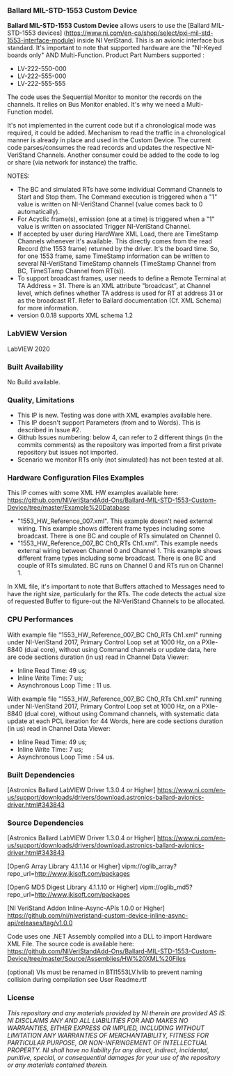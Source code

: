 ### Ballard MIL-STD-1553 Custom Device ###

**Ballard MIL-STD-1553 Custom Device** allows users to use the [Ballard MIL-STD-1553 devices]
(https://www.ni.com/en-ca/shop/select/pxi-mil-std-1553-interface-module) inside NI VeriStand. This is an avionic interface bus 
standard. It's important to note that supported hardware are the "NI-Keyed boards only" AND Multi-Function. 
Product Part Numbers supported :
-  LV-222-550-000
-  LV-222-555-000
-  LV-222-555-555

The code uses the Sequential Monitor to monitor the records on the channels. It relies on Bus Monitor enabled. It's why we need a Multi-Function model. 

It's not implemented in the current code but if a chronological mode was required, it could be added. Mechanism to read the traffic in a chronological manner is already in place and used in the Custom Device. The current code parses/consumes the read records and updates the respective NI-VeriStand Channels. Another consumer could be added to the code to log or share (via network for instance) the traffic.

NOTES:
- The BC and simulated RTs have some individual Command Channels to Start and Stop them. The Command execution is triggered when a "1" value is written on NI-VeriStand Channel (value comes back to 0 automatically).
- For Acyclic frame(s), emission (one at a time) is triggered when a "1" value is written on associated Trigger NI-VeriStand Channel.
- If accepted by user during HardWare XML Load, there are TimeStamp Channels whenever it's available. This directly comes from the read Record (the 1553 frame) returned by the driver. It's the board time. So, for one 1553 frame, same TimeStamp information can be written to several NI-VeriStand TimeStamp channels (TimeStamp Channel from BC, TimeSTamp Channel from RT(s)).
- To support broadcast frames, user needs to define a Remote Terminal at TA Address = 31. There is an XML attribute "broadcast", at Channel level, which defines whether TA address is used for RT at address 31 or as the broadcast RT. Refer to Ballard documentation (Cf. XML Schema) for more information.
- version 0.0.18 supports XML schema 1.2


### LabVIEW Version ###

LabVIEW 2020

### Built Availability ###

No Build available.

### Quality, Limitations ###

- This IP is new. Testing was done with XML examples available here.
- This IP doesn't support Parameters (from and to Words). This is described in Issue #2.
- Github Issues numbering: below 4, can refer to 2 different things (in the commits comments) as the repository was imported from a first private repository but issues not imported.
- Scenario we monitor RTs only (not simulated) has not been tested at all.

### Hardware Configuration Files Examples ###

This IP comes with some XML HW examples available here: https://github.com/NIVeriStandAdd-Ons/Ballard-MIL-STD-1553-Custom-Device/tree/master/Example%20Database
- "1553_HW_Reference_007.xml". This example doesn't need external wiring. This example shows different frame types including some broadcast. There is one BC and couple of RTs simulated on Channel 0.
- "1553_HW_Reference_007_BC Ch0_RTs Ch1.xml". This example needs external wiring between Channel 0 and Channel 1. This example shows different frame types including some broadcast. There is one BC and couple of RTs simulated. BC runs on Channel 0 and RTs run on Channel 1.

In XML file, it's important to note that Buffers attached to Messages need to have the right size, particularly for the RTs. The code detects the actual size of requested Buffer to figure-out the NI-VeriStand Channels to be allocated.

### CPU Performances ###

With example file "1553_HW_Reference_007_BC Ch0_RTs Ch1.xml" running under NI-VeriStand 2017, Primary Control Loop set at 1000 Hz, on a PXIe-8840 (dual core), without using Command channels or update data, here are code sections duration (in us) read in Channel Data Viewer:
- Inline Read Time: 49 us;
- Inline Write Time: 7 us;
- Asynchronous Loop Time : 11 us. 

With example file "1553_HW_Reference_007_BC Ch0_RTs Ch1.xml" running under NI-VeriStand 2017, Primary Control Loop set at 1000 Hz, on a PXIe-8840 (dual core), without using Command channels, with systematic data update at each PCL iteration for 44 Words, here are code sections duration (in us) read in Channel Data Viewer:
- Inline Read Time: 49 us;
- Inline Write Time: 7 us;
- Asynchronous Loop Time : 54 us. 

### Built Dependencies ###

[Astronics Ballard LabVIEW Driver 1.3.0.4 or Higher] https://www.ni.com/en-us/support/downloads/drivers/download.astronics-ballard-avionics-driver.html#343843

### Source Dependencies ###

[Astronics Ballard LabVIEW Driver 1.3.0.4 or Higher] https://www.ni.com/en-us/support/downloads/drivers/download.astronics-ballard-avionics-driver.html#343843

[OpenG Array Library 4.1.1.14 or Higher] vipm://oglib_array?repo_url=http://www.jkisoft.com/packages

[OpenG MD5 Digest Library 4.1.1.10 or Higher] vipm://oglib_md5?repo_url=http://www.jkisoft.com/packages

[NI VeriStand Addon Inline-Async-APIs 1.0.0 or Higher] https://github.com/ni/niveristand-custom-device-inline-async-api/releases/tag/v1.0.0

Code uses one .NET Assembly compiled into a DLL to import Hardware XML File. The source code is available here: https://github.com/NIVeriStandAdd-Ons/Ballard-MIL-STD-1553-Custom-Device/tree/master/Source/Assemblies/HW%20XML%20Files

(optional) VIs must be renamed in BTI1553LV.lvlib to prevent naming collision during compilation see User Readme.rtf

### License ###

*This repository and any materials provided by NI therein are provided AS IS. NI DISCLAIMS ANY AND ALL LIABILITIES FOR AND MAKES NO WARRANTIES, EITHER EXPRESS OR IMPLIED, INCLUDING WITHOUT LIMITATION ANY WARRANTIES OF MERCHANTABILITY, FITNESS FOR  PARTICULAR PURPOSE, OR NON-INFRINGEMENT OF INTELLECTUAL PROPERTY. NI shall have no liability for any direct, indirect, incidental, punitive, special, or consequential damages for your use of the repository or any materials contained therein.*
